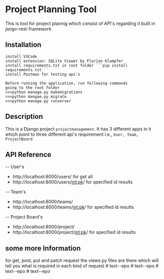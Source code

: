 # Project Planning Tool
This is tool for project plannig which consist of API's regarding it built in jango-rest-framework

## Installation
```
install VSCode
install extension: SQLite Viewer by Florian Klampfer
install requirements.txt in root folder ```pip install requirements.txt```
install Postman for testing api's

Before running the application, run following commands
going to the root folder
>>>python manage.py makemigrations
>>>python mangae.py migrate
>>>python manage.py runserver
```

## Description
This is a Django project 
``` projectmanagement ```.
It has 3 different apps in it which point to three different api's requirement i.e.,
``` User, Team, ProjectBoard ```

## API Reference

-- User's 
   - http://localhost:8000/users/             for get all
   - http://localhost:8000/users/<int:pk>/    for specified id results  

-- Team's 
   - http://localhost:8000/teams/
   - http://localhost:8000/teams/<int:pk>/    for specified id results  

-- Project Board's 
   - http://localhost:8000/project/
   - http://localhost:8000/project/<int:pk>/    for specified id results  
   
## some more Information

for get, post, put and patch request the views.py files are there which will tell you what is required in each kind of request
#   t e x t - - e p o  
 #   t e x t - - e p o  
 #   t e x t - - e p o  
 #   t e x t - - e p o  
 